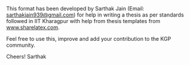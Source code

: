 This format has been developed by Sarthak Jain (Email: sarthakjain939@gmail.com) for help in writing a thesis as per standards followed in IIT Kharagpur with help from thesis templates from www.sharelatex.com. 

Feel free to use this, improve and add your contribution to the KGP community. 

Cheers!
Sarthak